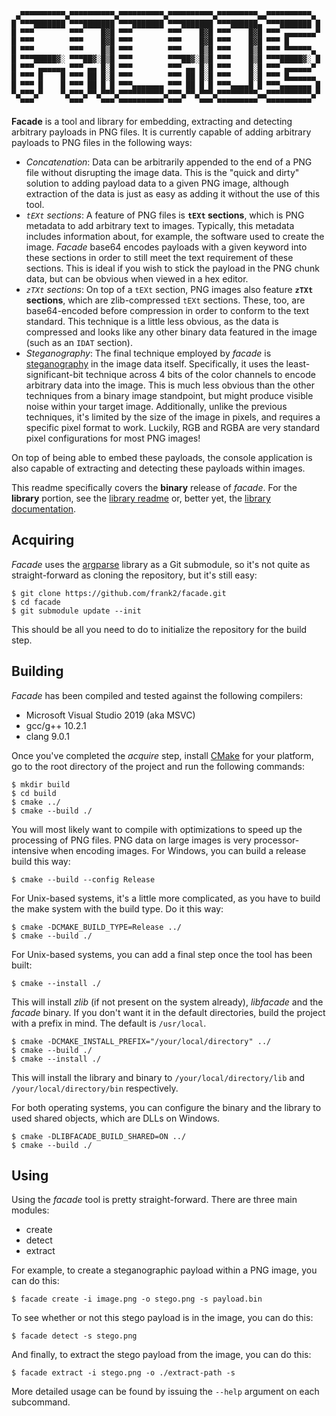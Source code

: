 ```
 ▄▀▀▀▀▀▀▀▀▀▀▄▀▀▀▀▀▀▀▀▀▀▄▀▀▀▀▀▀▀▀▀▀▄▀▀▀▀▀▀▀▀▀▀▄▀▀▀▀▀▀▀▀▀▄▄▀▀▀▀▀▀▀▀▀▀▄
█ ▀▀▀███████ ▀▀▀███████ ▀▀▀███████ ▀▀▀███████ ▀▀▀██████▄ ▀▀▀███████ █
█ ▀▀▀        ▀▀▀    █▓█ ▀▀▀        ▀▀▀    █▓█ ▀▀▀    █▓█ ▀▀▀ ▄▄▄▄▄▄▄▀
█ ▀▀▀        ▀▀▀    █▓█ ▀▀▀        ▀▀▀    █▓█ ▀▀▀    █▓█ ▀▀▀ █
█ ▀▀▀        ▀▀▀    █▒█ ▀▀▀        ▀▀▀    █▒█ ▀▀▀    █▒█ ▀▀▀ ▀▀▀▀▀▀▄
█ ▀▀▀█████▓░ ▀▀▀██▓░█▒█ ▀▀▀        ▀▀▀██▓░█▒█ ▀▀▀    █▒█ ▀▀▀█████▓░ █
█ ▀▀▀ ▄▄▄▄▄▄ ▀▀▀ ▄▄ █░█ ▀▀▀        ▀▀▀ ▄▄ █░█ ▀▀▀    █░█ ▀▀▀ ▄▄▄▄▄▄▀
█ ▀▀▀ █    █ ▀▀▀ ██ █░█ ▀▀▀        ▀▀▀ ██ █░█ ▀▀▀    █░█ ▀▀▀ █▄▄▄▄▄▄
█ ▀▀▀ █    █ ▀▀▀ ██ █ █ ▀▀▀▄▄▄▄▄▄▄ ▀▀▀ ██ █ █ ▀▀▀▄▄▄▄█ █ ▀▀▀▄▄▄▄▄▄▄ █
▀▄▀▀▀▄▀    ▀▄▀▀▀▄▀▀▄▀▀▀▄▀▀▀▀▀▀▀▀▀▀▄▀▀▀▄▀▀▄▀▀▀▄▀▀▀▀▀▀▀▀▀▄▄▀▀▀▀▀▀▀▀▀▀▄▀
  ▀▀▀        ▀▀▀    ▀▀▀ ▀▀▀▀▀▀▀▀▀▀ ▀▀▀    ▀▀▀ ▀▀▀▀▀▀▀▀▀  ▀▀▀▀▀▀▀▀▀▀
```

**Facade** is a tool and library for embedding, extracting and detecting arbitrary payloads in PNG files. It is currently capable of adding arbitrary payloads to PNG files in the following ways:

* *Concatenation*: Data can be arbitrarily appended to the end of a PNG file without disrupting the image data. This is the "quick and dirty" solution to adding payload data to a given PNG image, although extraction of the data is just as easy as adding it without the use of this tool.
* *`tEXt` sections*: A feature of PNG files is **`tEXt` sections**, which is PNG metadata to add arbitrary text to images. Typically, this metadata includes information about, for example, the software used to create the image. *Facade* base64 encodes payloads with a given keyword into these sections in order to still meet the text requirement of these sections. This is ideal if you wish to stick the payload in the PNG chunk data, but can be obvious when viewed in a hex editor.
* *`zTXt` sections*: On top of a `tEXt` section, PNG images also feature **`zTXt` sections**, which are zlib-compressed `tEXt` sections. These, too, are base64-encoded before compression in order to conform to the text standard. This technique is a little less obvious, as the data is compressed and looks like any other binary data featured in the image (such as an `IDAT` section).
* *Steganography*: The final technique employed by *facade* is [steganography](https://en.wikipedia.org/wiki/Steganography) in the image data itself. Specifically, it uses the least-significant-bit technique across 4 bits of the color channels to encode arbitrary data into the image. This is much less obvious than the other techniques from a binary image standpoint, but might produce visible noise within your target image. Additionally, unlike the previous techniques, it's limited by the size of the image in pixels, and requires a specific pixel format to work. Luckily, RGB and RGBA are very standard pixel configurations for most PNG images!

On top of being able to embed these payloads, the console application is also capable of extracting and detecting these payloads within images.

This readme specifically covers the **binary** release of *facade*. For the **library** portion, see the [library readme](https://github.com/frank2/facade/blob/main/libfacade/README.md) or, better yet, the [library documentation](https://frank2.github.io/docs/libfacade).

## Acquiring

*Facade* uses the [argparse](https://github.com/p-ranav/argparse) library as a Git submodule, so it's not quite as straight-forward as cloning the repository, but it's still easy:

```
$ git clone https://github.com/frank2/facade.git
$ cd facade
$ git submodule update --init
```

This should be all you need to do to initialize the repository for the build step.

## Building

*Facade* has been compiled and tested against the following compilers:

* Microsoft Visual Studio 2019 (aka MSVC)
* gcc/g++ 10.2.1
* clang 9.0.1

Once you've completed the *acquire* step, install [CMake](https://cmake.org) for your platform, go to the root directory of the project and run the following commands:

```
$ mkdir build
$ cd build
$ cmake ../
$ cmake --build ./
```

You will most likely want to compile with optimizations to speed up the processing of PNG files. PNG data on large images is very processor-intensive when encoding images. For Windows, you can build a release build this way:

```
$ cmake --build --config Release
```

For Unix-based systems, it's a little more complicated, as you have to build the make system with the build type. Do it this way:

```
$ cmake -DCMAKE_BUILD_TYPE=Release ../
$ cmake --build ./
```

For Unix-based systems, you can add a final step once the tool has been built:

```
$ cmake --install ./
```

This will install *zlib* (if not present on the system already), *libfacade* and the *facade* binary. If you don't want it in the default directories, build the project with a prefix in mind. The default is `/usr/local`.

```
$ cmake -DCMAKE_INSTALL_PREFIX="/your/local/directory" ../
$ cmake --build ./
$ cmake --install ./
```

This will install the library and binary to `/your/local/directory/lib` and `/your/local/directory/bin` respectively.

For both operating systems, you can configure the binary and the library to used shared objects, which are DLLs on Windows.

```
$ cmake -DLIBFACADE_BUILD_SHARED=ON ../
$ cmake --build ./
```

## Using

Using the *facade* tool is pretty straight-forward. There are three main modules:

* create
* detect
* extract

For example, to create a steganographic payload within a PNG image, you can do this:

```
$ facade create -i image.png -o stego.png -s payload.bin
```

To see whether or not this stego payload is in the image, you can do this:

```
$ facade detect -s stego.png
```

And finally, to extract the stego payload from the image, you can do this:

```
$ facade extract -i stego.png -o ./extract-path -s
```

More detailed usage can be found by issuing the `--help` argument on each subcommand.
